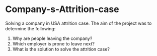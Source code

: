 # Company-s-Attrition-case

Solving a company in USA attrition case. The aim of the project was to determine the following:
1. Why are people leaving the company?
2. Which employer is prone to leave next?
3. What is the solution to solve the attrition case? 
